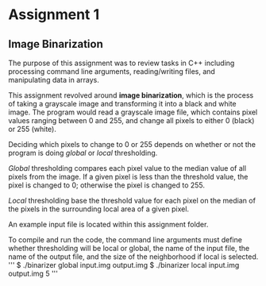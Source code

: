 # Assignment 1
## Image Binarization
The purpose of this assignment was to review tasks in C++ including processing command line arguments, reading/writing files, and manipulating data in arrays.

This assignment revolved around **image binarization**, which is the process of taking a grayscale image and transforming it into a black and white image. The program would read a grayscale image file, which contains pixel values ranging between 0 and 255, and change all pixels to either 0 (black) or 255 (white).

Deciding which pixels to change to 0 or 255 depends on whether or not the program is doing *global* or *local* thresholding. 

*Global* thresholding compares each pixel value to the median value of all pixels from the image. If a given pixel is less than the threshold value, the pixel is changed to 0; otherwise the pixel is changed to 255.

*Local* thresholding base the threshold value for each pixel on the median of the pixels in the surrounding local area of a given pixel.

An example input file is located within this assignment folder.

To compile and run the code, the command line arguments must define whether thresholding will be local or global, the name of the input file, the name of the output file, and the size of the neighborhood if local is selected.
'''
$ ./binarizer global input.img output.img
$ ./binarizer local input.img output.img 5
'''
